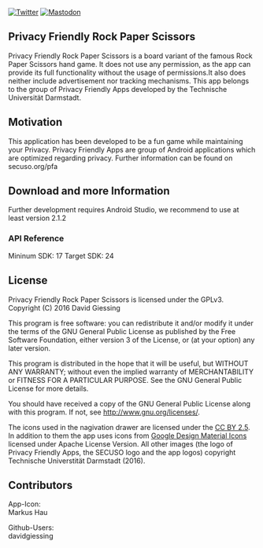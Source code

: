 [![Twitter](https://img.shields.io/badge/twitter-@SECUSOResearch-%231DA1F2.svg?&style=flat-square&logo=twitter&logoColor=1DA1F2)][Twitter]
[![Mastodon](https://img.shields.io/badge/mastodon-@SECUSO__Research@baw%C3%BC.social-%233088D4.svg?&style=flat-square&logo=mastodon&logoColor=3088D4)][Mastodon]

[Mastodon]: https://xn--baw-joa.social/@SECUSO_Research
[Twitter]: https://twitter.com/SECUSOResearch

## Privacy Friendly Rock Paper Scissors

Privacy Friendly Rock Paper Scissors is a board variant of the famous Rock Paper Scissors hand game. It does not use any permission, as the app can provide its full functionality without the usage of permissions.It also does neither include advertisement nor tracking mechanisms. This app belongs to the group of Privacy Friendly Apps developed by the Technische Universität Darmstadt.

## Motivation 

This application has been developed to be a fun game while maintaining your Privacy. Privacy Friendly Apps are group of Android applications which are optimized regarding privacy. Further information can be found on secuso.org/pfa

## Download and more Information

Further development requires Android Studio, we recommend to use at least version 2.1.2

### API Reference

Mininum SDK: 17
Target SDK: 24 

## License
Privacy Friendly Rock Paper Scissors is licensed under the GPLv3.
Copyright (C) 2016  David Giessing

This program is free software: you can redistribute it and/or modify
it under the terms of the GNU General Public License as published by
the Free Software Foundation, either version 3 of the License, or
(at your option) any later version.

This program is distributed in the hope that it will be useful,
but WITHOUT ANY WARRANTY; without even the implied warranty of
MERCHANTABILITY or FITNESS FOR A PARTICULAR PURPOSE.  See the
GNU General Public License for more details.

You should have received a copy of the GNU General Public License
along with this program. If not, see <http://www.gnu.org/licenses/>.

The icons used in the nagivation drawer are licensed under the [CC BY 2.5](http://creativecommons.org/licenses/by/2.5/). 
In addition to them the app uses icons from [Google Design Material Icons](https://design.google.com/icons/index.html) licensed under Apache License Version.
All other images (the logo of Privacy Friendly Apps, the SECUSO logo and the app logos) copyright Technische Universtität Darmstadt (2016).

## Contributors

App-Icon: <br />
Markus Hau<br />

Github-Users: <br />
davidgiessing <br />
